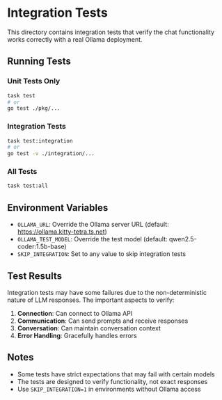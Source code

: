 # Integration Tests

This directory contains integration tests that verify the chat functionality works correctly with a real Ollama deployment.

## Running Tests

### Unit Tests Only
```bash
task test
# or
go test ./pkg/...
```

### Integration Tests
```bash
task test:integration
# or
go test -v ./integration/...
```

### All Tests
```bash
task test:all
```

## Environment Variables

- `OLLAMA_URL`: Override the Ollama server URL (default: https://ollama.kitty-tetra.ts.net)
- `OLLAMA_TEST_MODEL`: Override the test model (default: qwen2.5-coder:1.5b-base)
- `SKIP_INTEGRATION`: Set to any value to skip integration tests

## Test Results

Integration tests may have some failures due to the non-deterministic nature of LLM responses. The important aspects to verify:

1. **Connection**: Can connect to Ollama API
2. **Communication**: Can send prompts and receive responses
3. **Conversation**: Can maintain conversation context
4. **Error Handling**: Gracefully handles errors

## Notes

- Some tests have strict expectations that may fail with certain models
- The tests are designed to verify functionality, not exact responses
- Use `SKIP_INTEGRATION=1` in environments without Ollama access